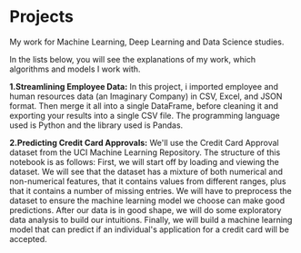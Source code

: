# Projects
My work for Machine Learning, Deep Learning and Data Science studies.

In the lists below, you will see the explanations of my work, which algorithms and models I work with.

**1.Streamlining Employee Data:** In this project, i imported employee and human resources data (an Imaginary Company) in CSV, Excel, and JSON format. Then merge it all into a single DataFrame, before cleaning it and exporting your results into a single CSV file.
The programming language used is Python and the library used is Pandas.


**2.Predicting Credit Card Approvals:** We'll use the Credit Card Approval dataset from the UCI Machine Learning Repository. The structure of this notebook is as follows:
First, we will start off by loading and viewing the dataset.
We will see that the dataset has a mixture of both numerical and non-numerical features, that it contains values from different ranges, plus that it contains a number of missing entries.
We will have to preprocess the dataset to ensure the machine learning model we choose can make good predictions.
After our data is in good shape, we will do some exploratory data analysis to build our intuitions.
Finally, we will build a machine learning model that can predict if an individual's application for a credit card will be accepted.

